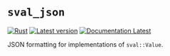 # `sval_json`

[![Rust](https://github.com/sval-rs/sval/workflows/json/badge.svg)](https://github.com/sval-rs/sval/actions)
[![Latest version](https://img.shields.io/crates/v/sval.svg)](https://crates.io/crates/sval_json)
[![Documentation Latest](https://docs.rs/sval_json/badge.svg)](https://docs.rs/sval_json)

JSON formatting for implementations of `sval::Value`.
